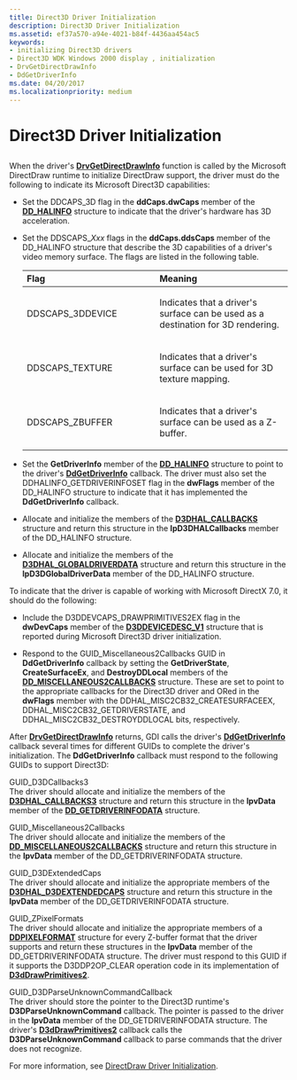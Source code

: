 ```yaml
---
title: Direct3D Driver Initialization
description: Direct3D Driver Initialization
ms.assetid: ef37a570-a94e-4021-b84f-4436aa454ac5
keywords:
- initializing Direct3D drivers
- Direct3D WDK Windows 2000 display , initialization
- DrvGetDirectDrawInfo
- DdGetDriverInfo
ms.date: 04/20/2017
ms.localizationpriority: medium
---
```


# Direct3D Driver Initialization


## <span id="ddk_direct3d_driver_initialization_gg"></span><span id="DDK_DIRECT3D_DRIVER_INITIALIZATION_GG"></span>


When the driver's [**DrvGetDirectDrawInfo**](/windows/win32/api/winddi/nf-winddi-drvgetdirectdrawinfo) function is called by the Microsoft DirectDraw runtime to initialize DirectDraw support, the driver must do the following to indicate its Microsoft Direct3D capabilities:

-   Set the DDCAPS\_3D flag in the **ddCaps.dwCaps** member of the [**DD\_HALINFO**](/windows/win32/api/ddrawint/ns-ddrawint-dd_halinfo) structure to indicate that the driver's hardware has 3D acceleration.

-   Set the DDSCAPS\_*Xxx* flags in the **ddCaps.ddsCaps** member of the DD\_HALINFO structure that describe the 3D capabilities of a driver's video memory surface. The flags are listed in the following table.

    <table>
    <colgroup>
    <col width="50%" />
    <col width="50%" />
    </colgroup>
    <thead>
    <tr class="header">
    <th align="left">Flag</th>
    <th align="left">Meaning</th>
    </tr>
    </thead>
    <tbody>
    <tr class="odd">
    <td align="left"><p>DDSCAPS_3DDEVICE</p></td>
    <td align="left"><p>Indicates that a driver's surface can be used as a destination for 3D rendering.</p></td>
    </tr>
    <tr class="even">
    <td align="left"><p>DDSCAPS_TEXTURE</p></td>
    <td align="left"><p>Indicates that a driver's surface can be used for 3D texture mapping.</p></td>
    </tr>
    <tr class="odd">
    <td align="left"><p>DDSCAPS_ZBUFFER</p></td>
    <td align="left"><p>Indicates that a driver's surface can be used as a Z-buffer.</p></td>
    </tr>
    </tbody>
    </table>

     

<!-- -->

-   Set the **GetDriverInfo** member of the [**DD\_HALINFO**](/windows/win32/api/ddrawint/ns-ddrawint-dd_halinfo) structure to point to the driver's [**DdGetDriverInfo**](/windows/win32/api/ddrawint/nc-ddrawint-pdd_getdriverinfo) callback. The driver must also set the DDHALINFO\_GETDRIVERINFOSET flag in the **dwFlags** member of the DD\_HALINFO structure to indicate that it has implemented the **DdGetDriverInfo** callback.

-   Allocate and initialize the members of the [**D3DHAL\_CALLBACKS**](/windows-hardware/drivers/ddi/d3dhal/ns-d3dhal-_d3dhal_callbacks) structure and return this structure in the **lpD3DHALCallbacks** member of the DD\_HALINFO structure.

-   Allocate and initialize the members of the [**D3DHAL\_GLOBALDRIVERDATA**](/windows-hardware/drivers/ddi/d3dhal/ns-d3dhal-_d3dhal_globaldriverdata) structure and return this structure in the **lpD3DGlobalDriverData** member of the DD\_HALINFO structure.

To indicate that the driver is capable of working with Microsoft DirectX 7.0, it should do the following:

-   Include the D3DDEVCAPS\_DRAWPRIMITIVES2EX flag in the **dwDevCaps** member of the [**D3DDEVICEDESC\_V1**](/windows-hardware/drivers/ddi/d3dhal/ns-d3dhal-_d3ddevicedesc_v1) structure that is reported during Microsoft Direct3D driver initialization.

-   Respond to the GUID\_Miscellaneous2Callbacks GUID in **DdGetDriverInfo** callback by setting the **GetDriverState**, **CreateSurfaceEx**, and **DestroyDDLocal** members of the [**DD\_MISCELLANEOUS2CALLBACKS**](/windows/win32/api/ddrawint/ns-ddrawint-dd_miscellaneous2callbacks) structure. These are set to point to the appropriate callbacks for the Direct3D driver and ORed in the **dwFlags** member with the DDHAL\_MISC2CB32\_CREATESURFACEEX, DDHAL\_MISC2CB32\_GETDRIVERSTATE, and DDHAL\_MISC2CB32\_DESTROYDDLOCAL bits, respectively.

After [**DrvGetDirectDrawInfo**](/windows/win32/api/winddi/nf-winddi-drvgetdirectdrawinfo) returns, GDI calls the driver's [**DdGetDriverInfo**](/windows/win32/api/ddrawint/nc-ddrawint-pdd_getdriverinfo) callback several times for different GUIDs to complete the driver's initialization. The **DdGetDriverInfo** callback must respond to the following GUIDs to support Direct3D:

<span id="GUID_D3DCallbacks3"></span><span id="guid_d3dcallbacks3"></span><span id="GUID_D3DCALLBACKS3"></span>GUID\_D3DCallbacks3  
The driver should allocate and initialize the members of the [**D3DHAL\_CALLBACKS3**](/windows-hardware/drivers/ddi/d3dhal/ns-d3dhal-_d3dhal_callbacks3) structure and return this structure in the **lpvData** member of the [**DD\_GETDRIVERINFODATA**](/windows/win32/api/ddrawint/ns-ddrawint-dd_getdriverinfodata) structure.

<span id="GUID_Miscellaneous2Callbacks"></span><span id="guid_miscellaneous2callbacks"></span><span id="GUID_MISCELLANEOUS2CALLBACKS"></span>GUID\_Miscellaneous2Callbacks  
The driver should allocate and initialize the members of the [**DD\_MISCELLANEOUS2CALLBACKS**](/windows/win32/api/ddrawint/ns-ddrawint-dd_miscellaneous2callbacks) structure and return this structure in the **lpvData** member of the DD\_GETDRIVERINFODATA structure.

<span id="GUID_D3DExtendedCaps"></span><span id="guid_d3dextendedcaps"></span><span id="GUID_D3DEXTENDEDCAPS"></span>GUID\_D3DExtendedCaps  
The driver should allocate and initialize the appropriate members of the [**D3DHAL\_D3DEXTENDEDCAPS**](/windows-hardware/drivers/ddi/d3dhal/ns-d3dhal-_d3dhal_d3dextendedcaps) structure and return this structure in the **lpvData** member of the DD\_GETDRIVERINFODATA structure.

<span id="GUID_ZPixelFormats"></span><span id="guid_zpixelformats"></span><span id="GUID_ZPIXELFORMATS"></span>GUID\_ZPixelFormats  
The driver should allocate and initialize the appropriate members of a [**DDPIXELFORMAT**](/windows-hardware/drivers/ddi/ksmedia/ns-ksmedia-_ddpixelformat) structure for every Z-buffer format that the driver supports and return these structures in the **lpvData** member of the DD\_GETDRIVERINFODATA structure. The driver must respond to this GUID if it supports the D3DDP2OP\_CLEAR operation code in its implementation of [**D3dDrawPrimitives2**](/windows-hardware/drivers/ddi/d3dhal/nc-d3dhal-lpd3dhal_drawprimitives2cb).

<span id="GUID_D3DParseUnknownCommandCallback"></span><span id="guid_d3dparseunknowncommandcallback"></span><span id="GUID_D3DPARSEUNKNOWNCOMMANDCALLBACK"></span>GUID\_D3DParseUnknownCommandCallback  
The driver should store the pointer to the Direct3D runtime's **D3DParseUnknownCommand** callback. The pointer is passed to the driver in the **lpvData** member of the DD\_GETDRIVERINFODATA structure. The driver's [**D3dDrawPrimitives2**](/windows-hardware/drivers/ddi/d3dhal/nc-d3dhal-lpd3dhal_drawprimitives2cb) callback calls the **D3DParseUnknownCommand** callback to parse commands that the driver does not recognize.

For more information, see [DirectDraw Driver Initialization](directdraw-driver-initialization.md).

 

